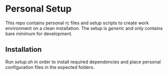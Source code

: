 # Personal Setup

This repo contains personal rc files and setup scripts to create work environment on a clean installation. The setup is *generic* and only contains bare minimum for development.

## Installation

Run *setup.sh* in order to install required dependencies and place personal configuration files in the expected folders.